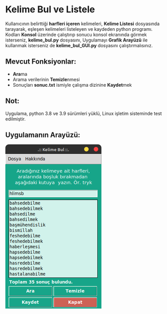 # Kelime Bul ve Listele
Kullanıcının belirttiği **harfleri içeren** kelimeleri, **Kelime Listesi** dosyasında tarayarak, eşleşen kelimeleri listeleyen ve kaydeden python programı.
Kodları **Konsol** üzerinde çalıştırıp sonucu konsol ekranında görmek isterseniz, **kelime_bul.py** dosyasını, Uygulamayı **Grafik Arayüzü** ile kullanmak isterseniz de **kelime_bul_GUI.py** dosyasını çalıştırmalısınız.

## Mevcut Fonksiyonlar:
* **Ara**ma
* Arama verilerinin **Temizle**nmesi
* Sonuçları **sonuc.txt** ismiyle çalışma dizinine **Kaydet**mek

## Not:
Uygulama, python 3.8 ve 3.9  sürümleri yüklü, Linux işletim sisteminde test edilmiştir.

## Uygulamanın Arayüzü:
![Uygulama _Arabirimi](https://raw.githubusercontent.com/mhalil/Kelime_Bul/main/Arabirim.png)